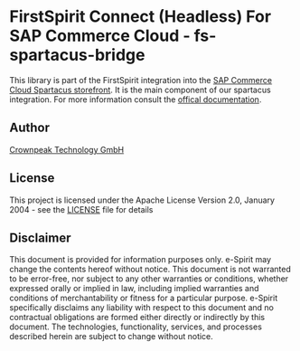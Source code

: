 ﻿# FirstSpirit Connect (Headless) For SAP Commerce Cloud - fs-spartacus-bridge

This library is part of the FirstSpirit integration into the [SAP Commerce Cloud Spartacus storefront](https://github.com/SAP/spartacus).
It is the main component of our spartacus integration.
For more information consult the [offical documentation](https://docs.e-spirit.com/ecom/fsconnect-sap-headless/FS_Connect_SAP_hl_Documentation_EN.html).

## Author

[Crownpeak Technology GmbH](https://www.crownpeak.com)

## License

This project is licensed under the Apache License Version 2.0, January 2004 - see the [LICENSE](LICENSE) file for details

## Disclaimer
This document is provided for information purposes only. e-Spirit may change the contents hereof without notice. This document is not warranted to be error-free, nor subject to any other warranties or conditions, whether expressed orally or implied in law, including implied warranties and conditions of merchantability or fitness for a particular purpose. e-Spirit specifically disclaims any liability with respect to this document and no contractual obligations are formed either directly or indirectly by this document. The technologies, functionality, services, and processes described herein are subject to change without notice.

